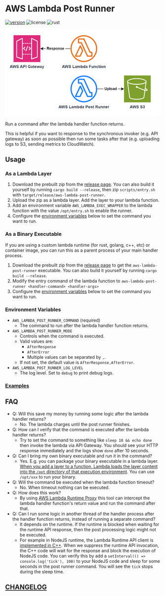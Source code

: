 # AWS Lambda Post Runner

[![version](https://img.shields.io/github/v/tag/DiscreteTom/aws-lambda-post-runner?label=release&style=flat-square)](https://github.com/DiscreteTom/aws-lambda-post-runner/releases/latest)
![license](https://img.shields.io/github/license/DiscreteTom/aws-lambda-post-runner?style=flat-square)
![rust](https://img.shields.io/badge/built_with-rust-DEA584?style=flat-square)

![overview](./img/overview.png)

Run a command after the lambda handler function returns.

This is helpful if you want to response to the synchronous invoker (e.g. API gateway) as soon as possible then run some tasks after that (e.g. uploading logs to S3, sending metrics to CloudWatch).

## Usage

### As a Lambda Layer

1. Download the prebuilt zip from the [release page](https://github.com/DiscreteTom/aws-lambda-post-runner/releases/latest). You can also build it yourself by running `cargo build --release`, then zip `scripts/entry.sh` with `target/release/aws-lambda-post-runner`.
2. Upload the zip as a lambda layer. Add the layer to your lambda function.
3. Add an environment variable `AWS_LAMBDA_EXEC_WRAPPER` to the lambda function with the value `/opt/entry.sh` to enable the runner.
4. Configure the [environment variables](#environment-variables) below to set the command you want to run.

### As a Binary Executable

If you are using a custom lambda runtime (for rust, golang, c++, etc) or container image, you can run this as a parent process of your main handler process.

1. Download the prebuilt zip from the [release page](https://github.com/DiscreteTom/aws-lambda-post-runner/releases/latest) to get the `aws-lambda-post-runner` executable. You can also build it yourself by running `cargo build --release`.
2. Modify the entry command of the lambda function to `aws-lambda-post-runner <handler-command> <handler-args>`
3. Configure the [environment variables](#environment-variables) below to set the command you want to run.

### Environment Variables

- `AWS_LAMBDA_POST_RUNNER_COMMAND` (required)
  - The command to run after the lambda handler function returns.
- `AWS_LAMBDA_POST_RUNNER_MODE`
  - Controls when the command is executed.
  - Valid values are:
    - `AfterResponse`
    - `AfterError`
    - Multiple values can be separated by `,`.
  - If not set, the default value is `AfterResponse,AfterError`.
- `AWS_LAMBDA_POST_RUNNER_LOG_LEVEL`
  - The log level. Set to `debug` to print debug logs.

### [Examples](./examples/)

## FAQ

- Q: Will this save my money by running some logic after the lambda handler returns?
  - No. The lambda charges until the post runner finishes.
- Q: How can I verify that the command is executed after the lambda handler returns?
  - Try to set the command to something like `sleep 10 && echo done` then invoke the lambda via API Gateway. You should see your HTTP response immediately and the logs show `done` after 10 seconds.
- Q: Can I bring my own binary executable and run it in the command?
  - Yes. E.g. you can package your binary executable in a lambda layer. [When you add a layer to a function, Lambda loads the layer content into the `/opt` directory of that execution environment](https://docs.aws.amazon.com/lambda/latest/dg/packaging-layers.html#packaging-layers-paths). You can use `/opt/xxx` to run your binary.
- Q: Will the command be executed when the lambda function timeout?
  - No. When timeout nothing can be executed.
- Q: How does this work?
  - By using [AWS Lambda Runtime Proxy](https://github.com/DiscreteTom/aws-lambda-runtime-proxy) this tool can intercept the lambda handler function's return value and run the command after that.
- Q: Can I run some logic in another thread of the handler process after the handler function returns, instead of running a separate command?
  - It depends on the runtime. If the runtime is blocked when waiting for the runtime API response, then the post processing logic might not be executed.
  - For example in NodeJS runtime, the Lambda Runtime API client is [implemented in C++](https://github.com/aws/aws-lambda-nodejs-runtime-interface-client/blob/2ce88619fd176a5823bc5f38c5484d1cbdf95717/src/rapid-client.cc). When we suppress the runtime API invocation, the C++ code will wait for the response and block the execution of NodeJS code. You can verify this by add a `setInterval(() => console.log('tick'), 100)` to your NodeJS code and sleep for some seconds in the post runner command. You will see the `tick` stops during the sleep time.

## [CHANGELOG](./CHANGELOG.md)
